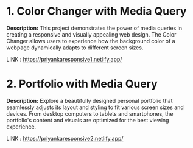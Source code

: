 # 1. Color Changer with Media Query

**Description:**
This project demonstrates the power of media queries in creating a responsive and visually appealing web design. The Color Changer allows users to experience how the background color of a webpage dynamically adapts to different screen sizes.


LINK : https://priyankaresponsive1.netlify.app/

# 2. Portfolio with Media Query

**Description:**
Explore a beautifully designed personal portfolio that seamlessly adjusts its layout and styling to fit various screen sizes and devices. From desktop computers to tablets and smartphones, the portfolio's content and visuals are optimized for the best viewing experience.


LINK : https://priyankaresponsive2.netlify.app/


  
   

